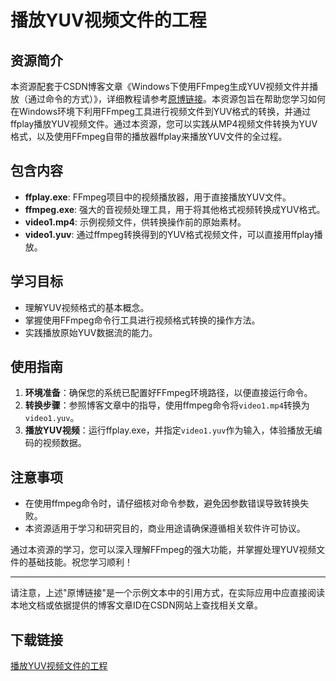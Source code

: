 # 播放YUV视频文件的工程

## 资源简介

本资源配套于CSDN博客文章《Windows下使用FFmpeg生成YUV视频文件并播放（通过命令的方式）》，详细教程请参考[原博链接](https://blog.csdn.net/u014552102/article/details/82926477)。本资源包旨在帮助您学习如何在Windows环境下利用FFmpeg工具进行视频文件到YUV格式的转换，并通过ffplay播放YUV视频文件。通过本资源，您可以实践从MP4视频文件转换为YUV格式，以及使用FFmpeg自带的播放器ffplay来播放YUV文件的全过程。

## 包含内容

- **ffplay.exe**: FFmpeg项目中的视频播放器，用于直接播放YUV文件。
- **ffmpeg.exe**: 强大的音视频处理工具，用于将其他格式视频转换成YUV格式。
- **video1.mp4**: 示例视频文件，供转换操作前的原始素材。
- **video1.yuv**: 通过ffmpeg转换得到的YUV格式视频文件，可以直接用ffplay播放。

## 学习目标

- 理解YUV视频格式的基本概念。
- 掌握使用FFmpeg命令行工具进行视频格式转换的操作方法。
- 实践播放原始YUV数据流的能力。

## 使用指南

1. **环境准备**：确保您的系统已配置好FFmpeg环境路径，以便直接运行命令。
2. **转换步骤**：参照博客文章中的指导，使用ffmpeg命令将`video1.mp4`转换为`video1.yuv`。
3. **播放YUV视频**：运行ffplay.exe，并指定`video1.yuv`作为输入，体验播放无编码的视频数据。

## 注意事项

- 在使用ffmpeg命令时，请仔细核对命令参数，避免因参数错误导致转换失败。
- 本资源适用于学习和研究目的，商业用途请确保遵循相关软件许可协议。

通过本资源的学习，您可以深入理解FFmpeg的强大功能，并掌握处理YUV视频文件的基础技能。祝您学习顺利！

---

请注意，上述"原博链接"是一个示例文本中的引用方式，在实际应用中应直接阅读本地文档或依据提供的博客文章ID在CSDN网站上查找相关文章。

## 下载链接

[播放YUV视频文件的工程](https://pan.quark.cn/s/a359cf80224b)